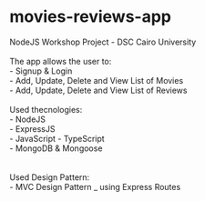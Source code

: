 # movies-reviews-app
NodeJS Workshop Project - DSC Cairo University
<br />
<br />
The app allows the user to:<br />
    - Signup & Login<br />
    - Add, Update, Delete and View List of Movies<br />
    - Add, Update, Delete and View List of Reviews<br />
<br />
Used thecnologies:<br />
    - NodeJS<br />
    - ExpressJS<br />
    - JavaScript - TypeScript<br />
    - MongoDB & Mongoose<br />
<br />   
Used Design Pattern:<br />
    - MVC Design Pattern _ using Express Routes<br />
